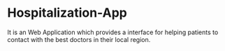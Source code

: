 # Hospitalization-App
It is an Web Application which provides a interface for helping patients to contact with the best doctors in their local region.
